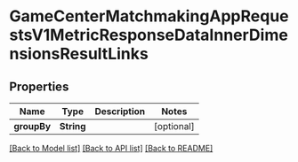 # GameCenterMatchmakingAppRequestsV1MetricResponseDataInnerDimensionsResultLinks

## Properties
Name | Type | Description | Notes
------------ | ------------- | ------------- | -------------
**groupBy** | **String** |  | [optional] 

[[Back to Model list]](../README.md#documentation-for-models) [[Back to API list]](../README.md#documentation-for-api-endpoints) [[Back to README]](../README.md)


